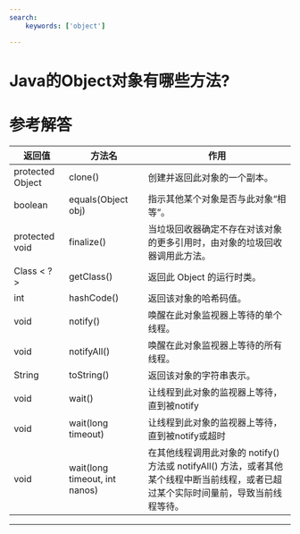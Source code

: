 ```yaml
---
search:
    keywords: ['object']

---
```



# Java的Object对象有哪些方法?

# 参考解答

|返回值|方法名|作用|
|---|---|---|
|protected  Object|clone()|创建并返回此对象的一个副本。|
| boolean|equals(Object obj) |指示其他某个对象是否与此对象“相等”。|
|protected  void|finalize() |当垃圾回收器确定不存在对该对象的更多引用时，由对象的垃圾回收器调用此方法。|
|Class &lt; ? &gt;|getClass() |返回此 Object 的运行时类。|
| int|hashCode() |返回该对象的哈希码值。|
| void|notify()|唤醒在此对象监视器上等待的单个线程。|
| void|notifyAll() |唤醒在此对象监视器上等待的所有线程。|
|String|toString() |返回该对象的字符串表示。|
| void|wait() |让线程到此对象的监视器上等待，直到被notify|
| void|wait(long timeout) |让线程到此对象的监视器上等待，直到被notify或超时|
| void|wait(long timeout, int nanos) |在其他线程调用此对象的 notify() 方法或 notifyAll() 方法，或者其他某个线程中断当前线程，或者已超过某个实际时间量前，导致当前线程等待。|





---

